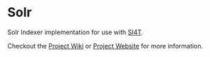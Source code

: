 Solr
====

Solr Indexer implementation for use with <a href="http://si4t.github.io">SI4T</a>.

Checkout the <a href="https://github.com/SI4T/Solr/wiki">Project Wiki</a> or <a href="http://si4t.github.io/Solr">Project Website</a> for more information.  
